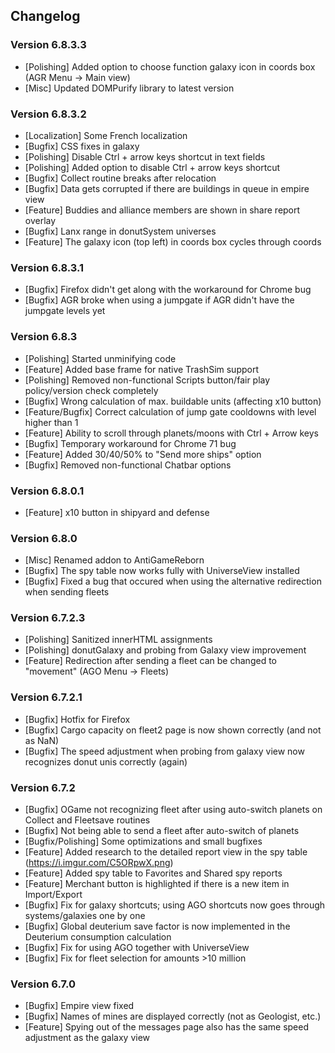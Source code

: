 ## Changelog
### Version 6.8.3.3
* [Polishing] Added option to choose function galaxy icon in coords box (AGR Menu -> Main view)
* [Misc] Updated DOMPurify library to latest version

### Version 6.8.3.2
* [Localization] Some French localization
* [Bugfix] CSS fixes in galaxy
* [Polishing] Disable Ctrl + arrow keys shortcut in text fields
* [Polishing] Added option to disable Ctrl + arrow keys shortcut
* [Bugfix] Collect routine breaks after relocation
* [Bugfix] Data gets corrupted if there are buildings in queue in empire view
* [Feature] Buddies and alliance members are shown in share report overlay
* [Bugfix] Lanx range in donutSystem universes
* [Feature] The galaxy icon (top left) in coords box cycles through coords

### Version 6.8.3.1
* [Bugfix] Firefox didn't get along with the workaround for Chrome bug
* [Bugfix] AGR broke when using a jumpgate if AGR didn't have the jumpgate levels yet

### Version 6.8.3
* [Polishing] Started unminifying code
* [Feature] Added base frame for native TrashSim support
* [Polishing] Removed non-functional Scripts button/fair play policy/version check completely
* [Bugfix] Wrong calculation of max. buildable units (affecting x10 button)
* [Feature/Bugfix] Correct calculation of jump gate cooldowns with level higher than 1
* [Feature] Ability to scroll through planets/moons with Ctrl + Arrow keys
* [Bugfix] Temporary workaround for Chrome 71 bug
* [Feature] Added 30/40/50% to "Send more ships" option
* [Bugfix] Removed non-functional Chatbar options

### Version 6.8.0.1
* [Feature] x10 button in shipyard and defense

### Version 6.8.0
* [Misc] Renamed addon to AntiGameReborn
* [Bugfix] The spy table now works fully with UniverseView installed
* [Bugfix] Fixed a bug that occured when using the alternative redirection when sending fleets

### Version 6.7.2.3
* [Polishing] Sanitized innerHTML assignments
* [Polishing] donutGalaxy and probing from Galaxy view improvement
* [Feature] Redirection after sending a fleet can be changed to "movement" (AGO Menu -> Fleets)

### Version 6.7.2.1
* [Bugfix] Hotfix for Firefox
* [Bugfix] Cargo capacity on fleet2 page is now shown correctly (and not as NaN)
* [Bugfix] The speed adjustment when probing from galaxy view now recognizes donut unis correctly (again)

### Version 6.7.2
* [Bugfix] OGame not recognizing fleet after using auto-switch planets on Collect and Fleetsave routines
* [Bugfix] Not being able to send a fleet after auto-switch of planets
* [Bugfix/Polishing] Some optimizations and small bugfixes
* [Feature] Added research to the detailed report view in the spy table (https://i.imgur.com/C5ORpwX.png)
* [Feature] Added spy table to Favorites and Shared spy reports
* [Feature] Merchant button is highlighted if there is a new item in Import/Export
* [Bugfix] Fix for galaxy shortcuts; using AGO shortcuts now goes through systems/galaxies one by one
* [Bugfix] Global deuterium save factor is now implemented in the Deuterium consumption calculation
* [Bugfix] Fix for using AGO together with UniverseView
* [Bugfix] Fix for fleet selection for amounts >10 million

### Version 6.7.0
* [Bugfix] Empire view fixed
* [Bugfix] Names of mines are displayed correctly (not as Geologist, etc.)
* [Feature] Spying out of the messages page also has the same speed adjustment as the galaxy view
